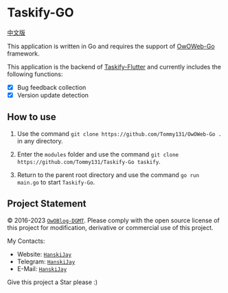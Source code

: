 # Taskify-GO

[中文版](README_CN.md)

This application is written in Go and requires the support of [OwOWeb-Go](https://github.com/Tommy131/OwOWeb-Go) framework.

This application is the backend of [Taskify-Flutter](https://github.com/Tommy131/Taskify) and currently includes the following functions:

- [x] Bug feedback collection
- [x] Version update detection

## How to use

1. Use the command `git clone https://github.com/Tommy131/OwOWeb-Go .` in any directory.

2. Enter the `modules` folder and use the command `git clone https://github.com/Tommy131/Taskify-Go taskify`.

3. Return to the parent root directory and use the command `go run main.go` to start `Taskify-Go`.

## Project Statement

&copy; 2016-2023 [`OwOBlog-DGMT`](https://www.owoblog.com). Please comply with the open source license of this project for modification, derivative or commercial use of this project.

My Contacts:

- Website: [`HanskiJay`](https://www.owoblog.com)
- Telegram: [`HanskiJay`](https://t.me/HanskiJay)
- E-Mail: [`HanskiJay`](mailto:support@owoblog.com)

Give this project a Star please :)
